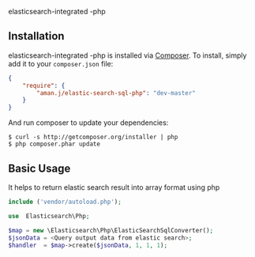 elasticsearch-integrated -php

## Installation

elasticsearch-integrated -php is installed via [Composer](http://getcomposer.org/). To install, simply add it
to your `composer.json` file:

```json
{
    "require": {
        "aman.j/elastic-search-sql-php": "dev-master"
    }
}
```

And run composer to update your dependencies:

    $ curl -s http://getcomposer.org/installer | php
    $ php composer.phar update

## Basic Usage

It helps to return elastic search result into array format using php
```php
include ('vendor/autoload.php');

use  Elasticsearch\Php;

$map = new \Elasticsearch\Php\ElasticSearchSqlConverter();
$jsonData = <Query output data from elastic search>;
$handler  = $map->create($jsonData, 1, 1, 1);
```
